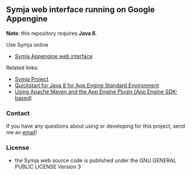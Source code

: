 ## Symja web interface running on Google Appengine 

**Note**: this repository requires **Java 8**. 

Use Symja online

* [Symja Appengine web interface](http://symjaweb.appspot.com/)  

Related links:

* [Symja Project](https://github.com/axkr/symja_android_library)  
* [Quickstart for Java 8 for App Engine Standard Environment](https://cloud.google.com/appengine/docs/standard/java/quickstart-java8)
* [Using Apache Maven and the App Engine Plugin (App Engine SDK-based) ](https://cloud.google.com/appengine/docs/standard/java/tools/maven)

### Contact

If you have any questions about using or developing for this project, send me an [email][1]!

### License

* the Symja web source code is published under the GNU GENERAL PUBLIC LICENSE Version 3 

[1]: mailto:axelclk@gmail.com 
